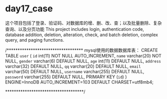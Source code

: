 # day17_case
这个项目包括了登录、验证码、对数据库的增、删、改、查；以及批量删除、复杂查询、以及分页功能
This project includes login, authentication code, database addition, deletion, alteration, check, and batch deletion, complex query, and paging functions.

/***********************************
mysql使用的数据数据库表：
CREATE TABLE `user` (
  `id` int(11) NOT NULL AUTO_INCREMENT,
  `name` varchar(20) NOT NULL,
  `gender` varchar(6) DEFAULT NULL,
  `age` int(11) DEFAULT NULL,
  `address` varchar(32) DEFAULT NULL,
  `qq` varchar(20) DEFAULT NULL,
  `email` varchar(50) DEFAULT NULL,
  `username` varchar(255) DEFAULT NULL,
  `password` varchar(255) DEFAULT NULL,
  PRIMARY KEY (`id`)
) ENGINE=InnoDB AUTO_INCREMENT=103 DEFAULT CHARSET=utf8mb4;

************************************/
